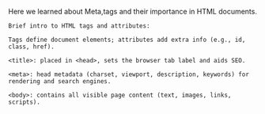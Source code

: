 Here we learned about Meta,tags and their importance in HTML documents.
    
    Brief intro to HTML tags and attributes:

    Tags define document elements; attributes add extra info (e.g., id, class, href).
  
    <title>: placed in <head>, sets the browser tab label and aids SEO.
 
    <meta>: head metadata (charset, viewport, description, keywords) for rendering and search engines.

    <body>: contains all visible page content (text, images, links, scripts).
